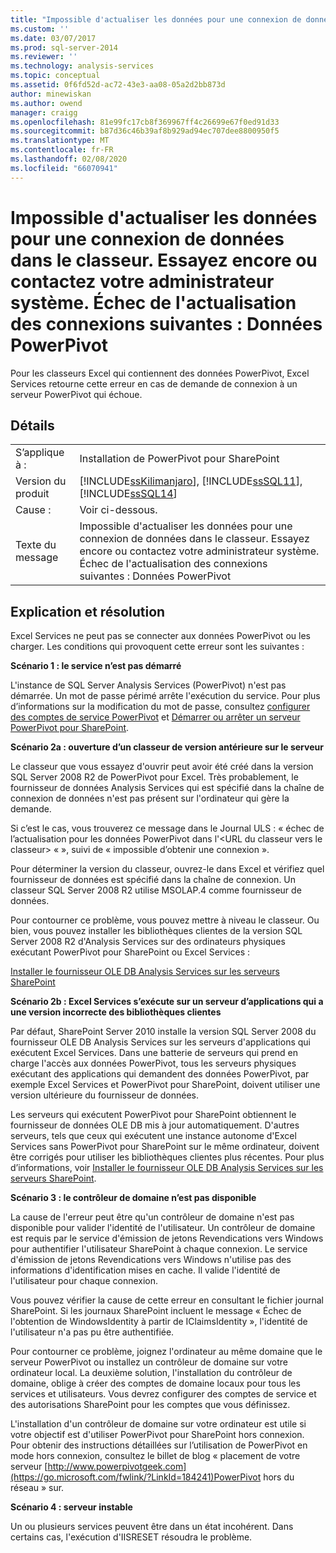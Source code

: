 ```yaml
---
title: "Impossible d'actualiser les données pour une connexion de données dans le classeur. Essayez encore ou contactez votre administrateur système. Échec de l’actualisation des connexions suivantes : données PowerPivot | Microsoft Docs"
ms.custom: ''
ms.date: 03/07/2017
ms.prod: sql-server-2014
ms.reviewer: ''
ms.technology: analysis-services
ms.topic: conceptual
ms.assetid: 0f6fd52d-ac72-43e3-aa08-05a2d2bb873d
author: minewiskan
ms.author: owend
manager: craigg
ms.openlocfilehash: 81e99fc17cb8f369967ff4c26699e67f0ed91d33
ms.sourcegitcommit: b87d36c46b39af8b929ad94ec707dee8800950f5
ms.translationtype: MT
ms.contentlocale: fr-FR
ms.lasthandoff: 02/08/2020
ms.locfileid: "66070941"
---
```

# <a name="unable-to-refresh-data-for-a-data-connection-in-the-workbook-try-again-or-contact-your-system-administrator-the-following-connections-failed-to-refresh-powerpivot-data"></a>Impossible d'actualiser les données pour une connexion de données dans le classeur. Essayez encore ou contactez votre administrateur système. Échec de l'actualisation des connexions suivantes : Données PowerPivot
  Pour les classeurs Excel qui contiennent des données PowerPivot, Excel Services retourne cette erreur en cas de demande de connexion à un serveur PowerPivot qui échoue.  
  
## <a name="details"></a>Détails  
  
|||  
|-|-|  
|S’applique à :|Installation de PowerPivot pour SharePoint|  
|Version du produit|[!INCLUDE[ssKilimanjaro](../../includes/sskilimanjaro-md.md)], [!INCLUDE[ssSQL11](../../includes/sssql11-md.md)], [!INCLUDE[ssSQL14](../../includes/sssql14-md.md)]|  
|Cause :|Voir ci-dessous.|  
|Texte du message|Impossible d'actualiser les données pour une connexion de données dans le classeur. Essayez encore ou contactez votre administrateur système. Échec de l'actualisation des connexions suivantes : Données PowerPivot|  
  
## <a name="explanation-and-resolution"></a>Explication et résolution  
 Excel Services ne peut pas se connecter aux données PowerPivot ou les charger. Les conditions qui provoquent cette erreur sont les suivantes :  
  
 **Scénario 1 : le service n’est pas démarré**  
  
 L'instance de SQL Server Analysis Services (PowerPivot) n'est pas démarrée. Un mot de passe périmé arrête l'exécution du service. Pour plus d’informations sur la modification du mot de passe, consultez [configurer des comptes de service PowerPivot](configure-power-pivot-service-accounts.md) et [Démarrer ou arrêter un serveur PowerPivot pour SharePoint](start-or-stop-a-power-pivot-for-sharepoint-server.md).  
  
 **Scénario 2a : ouverture d’un classeur de version antérieure sur le serveur**  
  
 Le classeur que vous essayez d'ouvrir peut avoir été créé dans la version SQL Server 2008 R2 de PowerPivot pour Excel. Très probablement, le fournisseur de données Analysis Services qui est spécifié dans la chaîne de connexion de données n'est pas présent sur l'ordinateur qui gère la demande.  
  
 Si c’est le cas, vous trouverez ce message dans le Journal ULS : « échec de l’actualisation pour les données PowerPivot dans l'\<URL du classeur vers le classeur> « », suivi de « impossible d’obtenir une connexion ».  
  
 Pour déterminer la version du classeur, ouvrez-le dans Excel et vérifiez quel fournisseur de données est spécifié dans la chaîne de connexion. Un classeur SQL Server 2008 R2 utilise MSOLAP.4 comme fournisseur de données.  
  
 Pour contourner ce problème, vous pouvez mettre à niveau le classeur. Ou bien, vous pouvez installer les bibliothèques clientes de la version SQL Server 2008 R2 d'Analysis Services sur des ordinateurs physiques exécutant PowerPivot pour SharePoint ou Excel Services :  
  
 [Installer le fournisseur OLE DB Analysis Services sur les serveurs SharePoint](../../sql-server/install/install-the-analysis-services-ole-db-provider-on-sharepoint-servers.md)  
  
 **Scénario 2b : Excel Services s’exécute sur un serveur d’applications qui a une version incorrecte des bibliothèques clientes**  
  
 Par défaut, SharePoint Server 2010 installe la version SQL Server 2008 du fournisseur OLE DB Analysis Services sur les serveurs d'applications qui exécutent Excel Services. Dans une batterie de serveurs qui prend en charge l'accès aux données PowerPivot, tous les serveurs physiques exécutant des applications qui demandent des données PowerPivot, par exemple Excel Services et PowerPivot pour SharePoint, doivent utiliser une version ultérieure du fournisseur de données.  
  
 Les serveurs qui exécutent PowerPivot pour SharePoint obtiennent le fournisseur de données OLE DB mis à jour automatiquement. D'autres serveurs, tels que ceux qui exécutent une instance autonome d'Excel Services sans PowerPivot pour SharePoint sur le même ordinateur, doivent être corrigés pour utiliser les bibliothèques clientes plus récentes. Pour plus d’informations, voir [Installer le fournisseur OLE DB Analysis Services sur les serveurs SharePoint](../../sql-server/install/install-the-analysis-services-ole-db-provider-on-sharepoint-servers.md).  
  
 **Scénario 3 : le contrôleur de domaine n’est pas disponible**  
  
 La cause de l'erreur peut être qu'un contrôleur de domaine n'est pas disponible pour valider l'identité de l'utilisateur. Un contrôleur de domaine est requis par le service d'émission de jetons Revendications vers Windows pour authentifier l'utilisateur SharePoint à chaque connexion. Le service d'émission de jetons Revendications vers Windows n'utilise pas des informations d'identification mises en cache. Il valide l'identité de l'utilisateur pour chaque connexion.  
  
 Vous pouvez vérifier la cause de cette erreur en consultant le fichier journal SharePoint. Si les journaux SharePoint incluent le message « Échec de l'obtention de WindowsIdentity à partir de IClaimsIdentity », l'identité de l'utilisateur n'a pas pu être authentifiée.  
  
 Pour contourner ce problème, joignez l'ordinateur au même domaine que le serveur PowerPivot ou installez un contrôleur de domaine sur votre ordinateur local. La deuxième solution, l'installation du contrôleur de domaine, oblige à créer des comptes de domaine locaux pour tous les services et utilisateurs. Vous devrez configurer des comptes de service et des autorisations SharePoint pour les comptes que vous définissez.  
  
 L'installation d'un contrôleur de domaine sur votre ordinateur est utile si votre objectif est d'utiliser PowerPivot pour SharePoint hors connexion. Pour obtenir des instructions détaillées sur l’utilisation de PowerPivot en mode hors connexion, consultez le billet de blog « placement de votre serveur [http://www.powerpivotgeek.com](https://go.microsoft.com/fwlink/?LinkId=184241)PowerPivot hors du réseau » sur.  
  
 **Scénario 4 : serveur instable**  
  
 Un ou plusieurs services peuvent être dans un état incohérent. Dans certains cas, l'exécution d'IISRESET résoudra le problème.  
  
  
